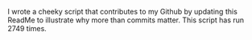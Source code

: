 I wrote a cheeky script that contributes to my Github by updating this ReadMe to illustrate why more than commits matter. This script has run 2749 times.